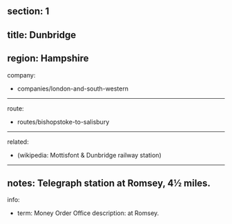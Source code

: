 ﻿section: 1
----
title: Dunbridge
----
region: Hampshire
----
company:
- companies/london-and-south-western
----
route:
- routes/bishopstoke-to-salisbury
----
related:
- (wikipedia: Mottisfont & Dunbridge railway station)
----
notes: Telegraph station at Romsey, 4½ miles.
----
info:
- term: Money Order Office
  description: at Romsey.
